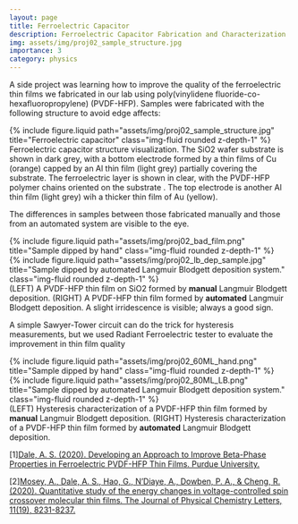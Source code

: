 ```yaml
---
layout: page
title: Ferroelectric Capacitor
description: Ferroelectric Capacitor Fabrication and Characterization
img: assets/img/proj02_sample_structure.jpg
importance: 3
category: physics
---
```


A side project was learning how to improve the quality of the ferroelectric thin films we fabricated in our lab using poly(vinylidene fluoride-co-hexafluoropropylene) (PVDF-HFP).  Samples were fabricated with the following structure to avoid edge affects:

<div class="row justify-content-md-center">
    <div class="col col-lg-2">
    </div>
    <div class="col-md-auto">
        {% include figure.liquid path="assets/img/proj02_sample_structure.jpg" title="Ferroelectric capacitor" class="img-fluid rounded z-depth-1" %}
    </div>
    <div class="row justify-content-md-center">
    </div>
</div>
<div class="caption">
    Ferroelectric capacitor structure visualization.  The SiO2 wafer substrate is shown in dark grey, with a bottom electrode formed by a thin films of Cu (orange) capped by an Al thin film (light grey) partially covering the substrate.  The ferroelectric layer is shown in clear, with the PVDF-HFP polymer chains oriented on the substrate .  The top electrode is another Al thin film (light grey) wih a thicker thin film of Au (yellow).
</div>

The differences in samples between those fabricated manually and those from an automated system are visible to the eye.

<div class="row">
    <div class="col-sm mt-3 mt-md-0">
        {% include figure.liquid path="assets/img/proj02_bad_film.png" title="Sample dipped by hand" class="img-fluid rounded z-depth-1" %}
    </div>
    <div class="col-sm mt-3 mt-md-0">
    {% include figure.liquid path="assets/img/proj02_lb_dep_sample.jpg" title="Sample dipped by automated Langmuir Blodgett deposition system." class="img-fluid rounded z-depth-1" %}
    </div>
</div>
<div class="caption">
    (LEFT) A PVDF-HFP thin film on SiO2 formed by <strong>manual</strong> Langmuir Blodgett deposition.  (RIGHT)  A PVDF-HFP thin film formed by <strong>automated</strong> Langmuir Blodgett deposition.  A slight irridescence is visible; always a good sign.
</div>

A simple Sawyer-Tower circuit can do the trick for hysteresis measurements, but we used Radiant Ferroelectric tester to evaluate the improvement in thin film quality

<div class="row">
    <div class="col-sm mt-3 mt-md-0">
        {% include figure.liquid path="assets/img/proj02_60ML_hand.png" title="Sample dipped by hand" class="img-fluid rounded z-depth-1" %}
    </div>
    <div class="col-sm mt-3 mt-md-0">
    {% include figure.liquid path="assets/img/proj02_80ML_LB.png" title="Sample dipped by automated Langmuir Blodgett deposition system." class="img-fluid rounded z-depth-1" %}
    </div>
</div>
<div class="caption">
    (LEFT) Hysteresis characterization of a PVDF-HFP thin film formed by <strong>manual</strong> Langmuir Blodgett deposition.  (RIGHT)  Hysteresis characterization of a PVDF-HFP thin film formed by <strong>automated</strong> Langmuir Blodgett deposition.
</div>

[1]<a href="http://ulib.iupui.edu/cgi-bin/proxy.pl?url=http://search.proquest.com/dissertations-theses/developing-approach-improve-beta-phase-properties/docview/2827705046/se-2?accountid=7398">Dale, A. S. (2020). Developing an Approach to Improve Beta-Phase Properties in Ferroelectric PVDF-HFP Thin Films. Purdue University.</a>

[2]<a href="https://pubs.acs.org/doi/abs/10.1021/acs.jpclett.0c02209">Mosey, A., Dale, A. S., Hao, G., N’Diaye, A., Dowben, P. A., & Cheng, R. (2020). Quantitative study of the energy changes in voltage-controlled spin crossover molecular thin films. The Journal of Physical Chemistry Letters, 11(19), 8231-8237.</a>